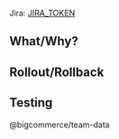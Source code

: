 Jira: [JIRA_TOKEN](https://bigcommercecloud.atlassian.net/browse/JIRA_TOKEN)

## What/Why?
<!---
  A description about what this pull request implements and its purpose.
  Try to be detailed and describe any technical details to simplify the job
  of the reviewer and the individual on production support.
--->

## Rollout/Rollback
<!---
Detail how this change will be rolled out. Include reference to any
experiments and how the success will be measured as the experiment is
ramped.

Document rollback procedures. Is rolling back the change as simple as
rolling back an experiment or does it require reverting code? Are there
database migrations that may change our decision to roll forward instead of
back?
--->

## Testing
<!---
Provide as much information as you can about how you tested and how another
Engineer can test your change. Include screenshots, or test run output
where appropriate.
--->

@bigcommerce/team-data
